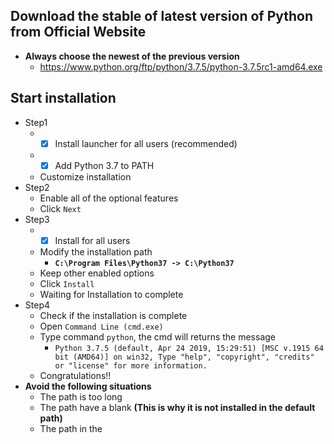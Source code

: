 ## Download the stable of latest version of Python from Official Website
* **Always choose the newest of the previous version**
    * https://www.python.org/ftp/python/3.7.5/python-3.7.5rc1-amd64.exe

## Start installation
* Step1
    * - [x] Install launcher for all users (recommended)
    * - [x] Add Python 3.7 to PATH
    * Customize installation
* Step2
    * Enable all of the optional features
    * Click `Next`
* Step3
    * - [x] Install for all users
    * Modify the installation path
        * **`C:\Program Files\Python37 -> C:\Python37`**
    * Keep other enabled options
    * Click `Install`
    * Waiting for Installation to complete
* Step4
    * Check if the installation is complete
    * Open `Command Line (cmd.exe)`
    * Type command `python`, the cmd will returns the message
        * `Python 3.7.5 (default, Apr 24 2019, 15:29:51) [MSC v.1915 64 bit (AMD64)] on win32, Type "help", "copyright", "credits" or "license" for more information.`
    * Congratulations!!
* **Avoid the following situations**
    * The path is too long
    * The path have a blank **(This is why it is not installed in the default path)**
    * The path in the 
  